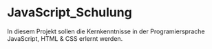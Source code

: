 # JavaScript_Schulung

In diesem Projekt sollen die Kernkenntnisse in der Programiersprache JavaScript, HTML & CSS erlernt werden.
